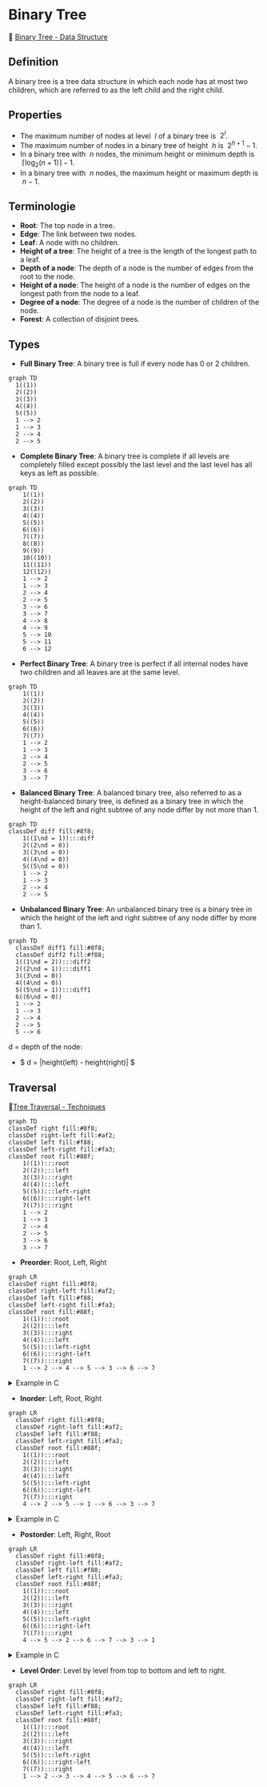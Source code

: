 # Binary Tree

:deciduous_tree: [Binary Tree - Data Structure](https://www.programiz.com/dsa/trees)

## Definition

A binary tree is a tree data structure in which each node has at most two children, which are referred to as the left child and the right child.

## Properties

- The maximum number of nodes at level $\ l$ of a binary tree is $\ 2^l$.
- The maximum number of nodes in a binary tree of height $\ h$ is $\ 2^{h+1}-1$.
- In a binary tree with $\ n$ nodes, the minimum height or minimum depth is $\ \lceil \log_2(n+1) \rceil - 1$.
- In a binary tree with $\ n$ nodes, the maximum height or maximum depth is $\ n-1$.

## Terminologie

- **Root**: The top node in a tree.
- **Edge**: The link between two nodes.
- **Leaf**: A node with no children.
- **Height of a tree**: The height of a tree is the length of the longest path to a leaf.
- **Depth of a node**: The depth of a node is the number of edges from the root to the node.
- **Height of a node**: The height of a node is the number of edges on the longest path from the node to a leaf.
- **Degree of a node**: The degree of a node is the number of children of the node.
- **Forest**: A collection of disjoint trees.

## Types

- **Full Binary Tree**: A binary tree is full if every node has 0 or 2 children.

```mermaid
graph TD
  1((1))
  2((2))
  3((3))
  4((4))
  5((5))
  1 --> 2
  1 --> 3
  2 --> 4
  2 --> 5
```

- **Complete Binary Tree**: A binary tree is complete if all levels are completely filled except possibly the last level and the last level has all keys as left as possible.

```mermaid
graph TD
    1((1))
    2((2))
    3((3))
    4((4))
    5((5))
    6((6))
    7((7))
    8((8))
    9((9))
    10((10))
    11((11))
    12((12))
    1 --> 2
    1 --> 3
    2 --> 4
    2 --> 5
    3 --> 6
    3 --> 7
    4 --> 8
    4 --> 9
    5 --> 10
    5 --> 11
    6 --> 12
```

- **Perfect Binary Tree**: A binary tree is perfect if all internal nodes have two children and all leaves are at the same level.

```mermaid
graph TD
    1((1))
    2((2))
    3((3))
    4((4))
    5((5))
    6((6))
    7((7))
    1 --> 2
    1 --> 3
    2 --> 4
    2 --> 5
    3 --> 6
    3 --> 7
```

- **Balanced Binary Tree**: A balanced binary tree, also referred to as a height-balanced binary tree, is defined as a binary tree in which the height of the left and right subtree of any node differ by not more than 1.

```mermaid
graph TD
classDef diff fill:#8f8;
    1((1\nd = 1)):::diff
    2((2\nd = 0))
    3((3\nd = 0))
    4((4\nd = 0))
    5((5\nd = 0))
    1 --> 2
    1 --> 3
    2 --> 4
    2 --> 5
```

- **Unbalanced Binary Tree**: An unbalanced binary tree is a binary tree in which the height of the left and right subtree of any node differ by more than 1.

```mermaid
graph TD
  classDef diff1 fill:#8f8;
  classDef diff2 fill:#f88;
  1((1\nd = 2)):::diff2
  2((2\nd = 1)):::diff1
  3((3\nd = 0))
  4((4\nd = 0))
  5((5\nd = 1)):::diff1
  6((6\nd = 0))
  1 --> 2
  1 --> 3
  2 --> 4
  2 --> 5
  5 --> 6
```

d = depth of the node:

- $ d = |height(left) - height(right)| $

## Traversal

🌳[Tree Traversal - Techniques](https://www.geeksforgeeks.org/tree-traversals-inorder-preorder-and-postorder/)

```mermaid
graph TD
classDef right fill:#8f8;
classDef right-left fill:#af2;
classDef left fill:#f88;
classDef left-right fill:#fa3;
classDef root fill:#88f;
    1((1)):::root
    2((2)):::left
    3((3)):::right
    4((4)):::left
    5((5)):::left-right
    6((6)):::right-left
    7((7)):::right
    1 --> 2
    1 --> 3
    2 --> 4
    2 --> 5
    3 --> 6
    3 --> 7
```

- **Preorder**: Root, Left, Right

```mermaid
graph LR
classDef right fill:#8f8;
classDef right-left fill:#af2;
classDef left fill:#f88;
classDef left-right fill:#fa3;
classDef root fill:#88f;
    1((1)):::root
    2((2)):::left
    3((3)):::right
    4((4)):::left
    5((5)):::left-right
    6((6)):::right-left
    7((7)):::right
    1 --> 2 --> 4 --> 5 --> 3 --> 6 --> 7
```

<details>
<summary>Example in C</summary>

```c
// C program for different tree traversals
#include <stdio.h>
#include <stdlib.h>

// A binary tree node has data, pointer to left child
// and a pointer to right child
struct node {
	int data;
	struct node* left;
	struct node* right;
};

// Helper function that allocates a new node with the
// given data and NULL left and right pointers.
struct node* newNode(int data)
{
	struct node* node
		= (struct node*)malloc(sizeof(struct node));
	node->data = data;
	node->left = NULL;
	node->right = NULL;

	return (node);
}

// Given a binary tree, print its nodes in preorder
void printPreorder(struct node* node)
{
	if (node == NULL)
		return;

	// First print data of node
	printf("%d ", node->data);

	// Then recur on left subtree
	printPreorder(node->left);

	// Now recur on right subtree
	printPreorder(node->right);
}

// Driver code
int main()
{
	struct node* root = newNode(1);
	root->left = newNode(2);
	root->right = newNode(3);
	root->left->left = newNode(4);
	root->left->right = newNode(5);

	// Function call
	printf("Preorder traversal of binary tree is \n");
	printPreorder(root);

	getchar();
	return 0;
}

```

Output:

```shell
Preorder traversal of binary tree is
1 2 4 5 3
```

</details>

- **Inorder**: Left, Root, Right

```mermaid
graph LR
  classDef right fill:#8f8;
  classDef right-left fill:#af2;
  classDef left fill:#f88;
  classDef left-right fill:#fa3;
  classDef root fill:#88f;
    1((1)):::root
    2((2)):::left
    3((3)):::right
    4((4)):::left
    5((5)):::left-right
    6((6)):::right-left
    7((7)):::right
    4 --> 2 --> 5 --> 1 --> 6 --> 3 --> 7
```

<details>
<summary>Example in C</summary>

```c
// C program for different tree traversals
#include <stdio.h>
#include <stdlib.h>

// A binary tree node has data, pointer to left child
// and a pointer to right child
struct node {
	int data;
	struct node* left;
	struct node* right;
};

// Helper function that allocates a new node with the
// given data and NULL left and right pointers.
struct node* newNode(int data)
{
	struct node* node
		= (struct node*)malloc(sizeof(struct node));
	node->data = data;
	node->left = NULL;
	node->right = NULL;

	return (node);
}

// Given a binary tree, print its nodes in inorder
void printInorder(struct node* node)
{
	if (node == NULL)
		return;

	// First recur on left child
	printInorder(node->left);

	// Then print the data of node
	printf("%d ", node->data);

	// Now recur on right child
	printInorder(node->right);
}

// Driver code
int main()
{
	struct node* root = newNode(1);
	root->left = newNode(2);
	root->right = newNode(3);
	root->left->left = newNode(4);
	root->left->right = newNode(5);

	// Function call
	printf("Inorder traversal of binary tree is \n");
	printInorder(root);

	getchar();
	return 0;
}
```

Output:

```shell
Inorder traversal of binary tree is
4 2 5 1 3
```

</details>

- **Postorder**: Left, Right, Root

```mermaid
graph LR
  classDef right fill:#8f8;
  classDef right-left fill:#af2;
  classDef left fill:#f88;
  classDef left-right fill:#fa3;
  classDef root fill:#88f;
    1((1)):::root
    2((2)):::left
    3((3)):::right
    4((4)):::left
    5((5)):::left-right
    6((6)):::right-left
    7((7)):::right
    4 --> 5 --> 2 --> 6 --> 7 --> 3 --> 1
```

<details>
<summary>Example in C</summary>

```c
// C program for different tree traversals
#include <stdio.h>
#include <stdlib.h>

// A binary tree node has data, pointer to left child
// and a pointer to right child
struct node {
	int data;
	struct node* left;
	struct node* right;
};

// Helper function that allocates a new node with the
// given data and NULL left and right pointers.
struct node* newNode(int data)
{
	struct node* node
		= (struct node*)malloc(sizeof(struct node));
	node->data = data;
	node->left = NULL;
	node->right = NULL;

	return (node);
}

// Given a binary tree, print its nodes according to the
// "bottom-up" postorder traversal.
void printPostorder(struct node* node)
{
	if (node == NULL)
		return;

	// First recur on left subtree
	printPostorder(node->left);

	// Then recur on right subtree
	printPostorder(node->right);

	// Now deal with the node
	printf("%d ", node->data);
}

// Driver code
int main()
{
	struct node* root = newNode(1);
	root->left = newNode(2);
	root->right = newNode(3);
	root->left->left = newNode(4);
	root->left->right = newNode(5);

	// Function call
	printf("Postorder traversal of binary tree is \n");
	printPostorder(root);

	getchar();
	return 0;
}
```

Output:

```shell
Postorder traversal of binary tree is
4 5 2 3 1
```

</details>

- **Level Order**: Level by level from top to bottom and left to right.

```mermaid
graph LR
  classDef right fill:#8f8;
  classDef right-left fill:#af2;
  classDef left fill:#f88;
  classDef left-right fill:#fa3;
  classDef root fill:#88f;
    1((1)):::root
    2((2)):::left
    3((3)):::right
    4((4)):::left
    5((5)):::left-right
    6((6)):::right-left
    7((7)):::right
    1 --> 2 --> 3 --> 4 --> 5 --> 6 --> 7
```
